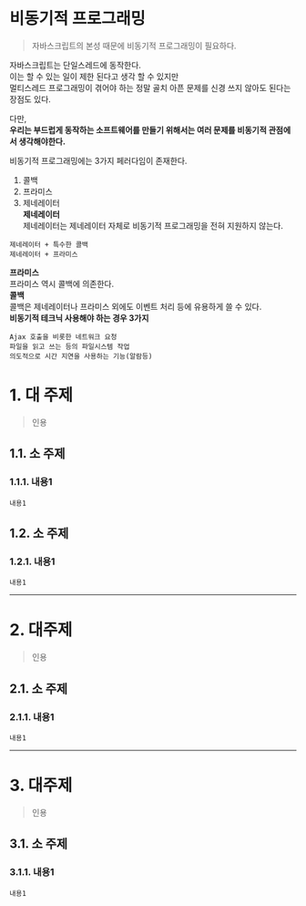 비동기적 프로그래밍
=======================
> 자바스크립트의 본성 때문에 비동기적 프로그래밍이 필요하다.  

자바스크립트는 단일스레드에 동작한다.  
이는 할 수 있는 일이 제한 된다고 생각 할 수 있지만  
멀티스레드 프로그래밍이 겪어야 하는 정말 골치 아픈 문제를 신경 쓰지 않아도 된다는 장점도 있다.  
  
다만,    
**우리는 부드럽게 동작하는 소프트웨어를 만들기 위해서는 여러 문제를 비동기적 관점에서 생각해야한다.**   
  
비동기적 프로그래밍에는 3가지 페러다임이 존재한다.  
1. 콜백  
2. 프라미스  
3. 제네레이터    
**제네레이터**  
제네레이터는 제네레이터 자체로 비동기적 프로그래밍을 전혀 지원하지 않는다.  
```
제네레이터 + 특수한 콜백
제네레이터 + 프라미스
```
**프라미스**  
프라미스 역시 콜백에 의존한다.   
**콜백**  
콜백은 제네레이터나 프라미스 외에도 이벤트 처리 등에 유용하게 쓸 수 있다.  
**비동기적 테크닉 사용해야 하는 경우 3가지**
```
Ajax 호출을 비롯한 네트워크 요청
파일을 읽고 쓰는 등의 파일시스템 작업
의도적으로 시간 지연을 사용하는 기능(알람등) 
```
# 1. 대 주제
> 인용
## 1.1. 소 주제
### 1.1.1. 내용1
```
내용1
```
## 1.2. 소 주제
### 1.2.1. 내용1
```
내용1
```

***
# 2. 대주제
> 인용
## 2.1. 소 주제
### 2.1.1. 내용1
```
내용1
```   

***
# 3. 대주제
> 인용
## 3.1. 소 주제
### 3.1.1. 내용1
```
내용1
```
